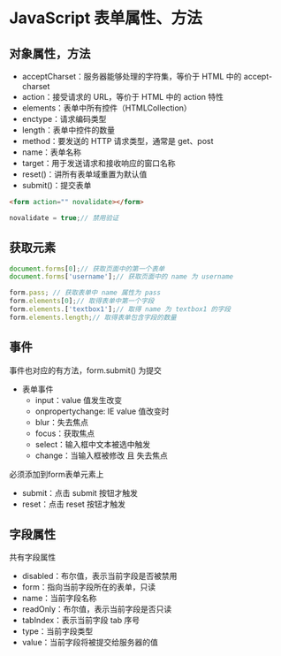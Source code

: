 # JavaScript 表单属性、方法

## 对象属性，方法

- acceptCharset：服务器能够处理的字符集，等价于 HTML 中的 accept-charset
- action：接受请求的 URL，等价于 HTML 中的 action 特性
- elements：表单中所有控件（HTMLCollection）
- enctype：请求编码类型
- length：表单中控件的数量
- method：要发送的 HTTP 请求类型，通常是 get、post
- name：表单名称
- target：用于发送请求和接收响应的窗口名称
- reset()：讲所有表单域重置为默认值
- submit()：提交表单

```html
<form action="" novalidate></form>
```

```js
novalidate = true;// 禁用验证
```

## 获取元素

```js
document.forms[0];// 获取页面中的第一个表单
document.forms['username'];// 获取页面中的 name 为 username

form.pass; // 获取表单中 name 属性为 pass
form.elements[0];// 取得表单中第一个字段
form.elements.['textbox1'];// 取得 name 为 textbox1 的字段
form.elements.length;// 取得表单包含字段的数量
```

## 事件

事件也对应的有方法，form.submit() 为提交

- 表单事件
  - input：value 值发生改变
  - onpropertychange: IE value 值改变时
  - blur：失去焦点
  - focus：获取焦点
  - select：输入框中文本被选中触发
  - change：当输入框被修改 且 失去焦点

必须添加到form表单元素上
  - submit：点击 submit 按钮才触发
  - reset：点击 reset 按钮才触发

## 字段属性

共有字段属性

- disabled：布尔值，表示当前字段是否被禁用
- form：指向当前字段所在的表单，只读
- name：当前字段名称
- readOnly：布尔值，表示当前字段是否只读
- tabIndex：表示当前字段 tab 序号
- type：当前字段类型
- value：当前字段将被提交给服务器的值